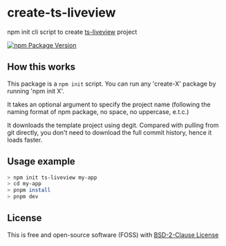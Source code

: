 # create-ts-liveview

npm init cli script to create [ts-liveview](https://github.com/beenotung/ts-liveview) project

[![npm Package Version](https://img.shields.io/npm/v/create-ts-liveview.svg?maxAge=3600)](https://www.npmjs.com/package/create-ts-liveview)

## How this works

This package is a `npm init` script. You can run any 'create-X' package by running 'npm init X'.

It takes an optional argument to specify the project name (following the naming format of npm package, no space, no uppercase, e.t.c.)

It downloads the template project using degit. Compared with pulling from git directly, you don't need to download the full commit history, hence it loads faster.

## Usage example
```bash
> npm init ts-liveview my-app
> cd my-app
> pnpm install
> pnpm dev
```

## License
This is free and open-source software (FOSS) with
[BSD-2-Clause License](./LICENSE)
